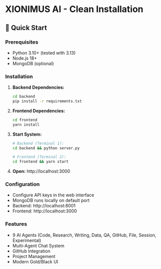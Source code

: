 # XIONIMUS AI - Clean Installation

## 🚀 Quick Start

### Prerequisites
- Python 3.10+ (tested with 3.13)
- Node.js 18+
- MongoDB (optional)

### Installation

1. **Backend Dependencies:**
   ```bash
   cd backend
   pip install -r requirements.txt
   ```

2. **Frontend Dependencies:**
   ```bash
   cd frontend
   yarn install
   ```

3. **Start System:**
   ```bash
   # Backend (Terminal 1):
   cd backend && python server.py
   
   # Frontend (Terminal 2): 
   cd frontend && yarn start
   ```

4. **Open:** http://localhost:3000

### Configuration

- Configure API keys in the web interface
- MongoDB runs locally on default port
- Backend: http://localhost:8001
- Frontend: http://localhost:3000

### Features

- 9 AI Agents (Code, Research, Writing, Data, QA, GitHub, File, Session, Experimental)
- Multi-Agent Chat System
- GitHub Integration
- Project Management
- Modern Gold/Black UI